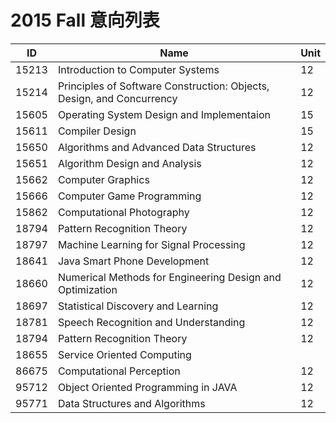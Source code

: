 # 2015 Fall 意向列表

ID | Name | Unit
--- | --- | ---
15213 | Introduction to Computer Systems | 12
15214 | Principles of Software Construction: Objects, Design, and Concurrency | 12
15605 | Operating System Design and Implementaion | 15
15611 | Compiler Design | 15
15650 | Algorithms and Advanced Data Structures | 12
15651 | Algorithm Design and Analysis | 12
15662 | Computer Graphics | 12
15666 | Computer Game Programming | 12
15862 | Computational Photography | 12
18794 | Pattern Recognition Theory | 12
18797 | Machine Learning for Signal Processing | 12
18641 | Java Smart Phone Development | 12
18660 | Numerical Methods for Engineering Design and Optimization | 12
18697 | Statistical Discovery and Learning | 12
18781 | Speech Recognition and Understanding | 12
18794 | Pattern Recognition Theory | 12
18655 | Service Oriented Computing
86675 | Computational Perception | 12
95712 | Object Oriented Programming in JAVA | 12
95771 | Data Structures and Algorithms | 12
